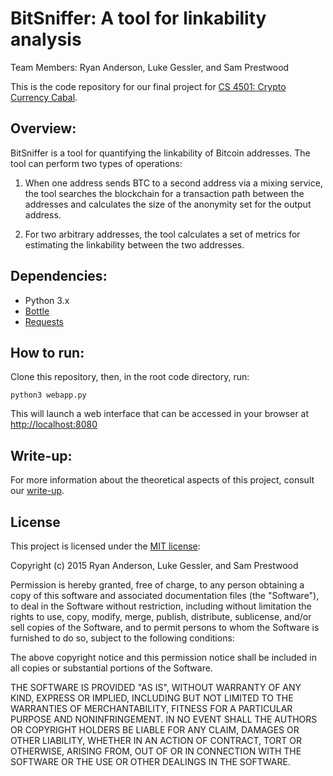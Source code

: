 # BitSniffer: A tool for linkability analysis

Team Members: Ryan Anderson, Luke Gessler, and Sam Prestwood

This is the code repository for our final project for [CS 4501: Crypto Currency Cabal](http://bitcoin-class.org/).

## Overview:

BitSniffer is a tool for quantifying the linkability of Bitcoin addresses. The tool can perform two types of operations:

1. When one address sends BTC to a second address via a mixing service, the tool searches the blockchain for a transaction path between the addresses and calculates the size of the anonymity set for the output address.

2. For two arbitrary addresses, the tool calculates a set of metrics for estimating the linkability between the two addresses.

## Dependencies:

- Python 3.x
- [Bottle](http://bottlepy.org/docs/dev/index.html)
- [Requests](http://docs.python-requests.org/en/latest/)

## How to run:

Clone this repository, then, in the root code directory, run:

    python3 webapp.py

This will launch a web interface that can be accessed in your browser at [http://localhost:8080](http://localhost:8080)

## Write-up:

For more information about the theoretical aspects of this project, consult our [write-up](https://github.com/mrranderson/Mixer-Verifier/raw/master/writeup.pdf).

## License

This project is licensed under the [MIT license](https://opensource.org/licenses/MIT):

Copyright (c) 2015 Ryan Anderson, Luke Gessler, and Sam Prestwood

Permission is hereby granted, free of charge, to any person obtaining a copy of this software and associated documentation files (the "Software"), to deal in the Software without restriction, including without limitation the rights to use, copy, modify, merge, publish, distribute, sublicense, and/or sell copies of the Software, and to permit persons to whom the Software is furnished to do so, subject to the following conditions:

The above copyright notice and this permission notice shall be included in all copies or substantial portions of the Software.

THE SOFTWARE IS PROVIDED "AS IS", WITHOUT WARRANTY OF ANY KIND, EXPRESS OR IMPLIED, INCLUDING BUT NOT LIMITED TO THE WARRANTIES OF MERCHANTABILITY, FITNESS FOR A PARTICULAR PURPOSE AND NONINFRINGEMENT. IN NO EVENT SHALL THE AUTHORS OR COPYRIGHT HOLDERS BE LIABLE FOR ANY CLAIM, DAMAGES OR OTHER LIABILITY, WHETHER IN AN ACTION OF CONTRACT, TORT OR OTHERWISE, ARISING FROM, OUT OF OR IN CONNECTION WITH THE SOFTWARE OR THE USE OR OTHER DEALINGS IN THE SOFTWARE.

